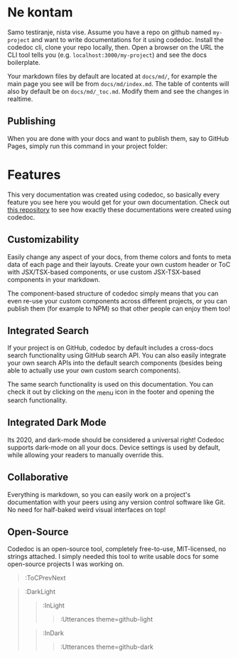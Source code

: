 
# Ne kontam

Samo testiranje, nista vise.
Assume you have a repo on github named `my-project` and want to write documentations for it
using codedoc. Install the codedoc cli, clone your repo locally, then. Open a browser on the URL the CLI tool tells you (e.g. `localhost:3000/my-project`) and
see the docs boilerplate.

Your markdown files by default are located at `docs/md/`, for example the main page you see
will be from `docs/md/index.md`. The table of contents will also by default be on `docs/md/_toc.md`.
Modify them and see the changes in realtime.


## Publishing

When you are done with your docs and want to publish them, say to GitHub Pages, simply
run this command in your project folder:



# Features

This very documentation was created using codedoc, so basically every feature you see here you would
get for your own documentation. Check out [this repository](https://github.com/CONNECT-platform/codedoc-docs)
to see how exactly these documentations were created using codedoc.


## Customizability

Easily change any aspect of your docs, from theme colors and fonts
to meta data of each page and their layouts. Create your own custom
header or ToC with JSX/TSX-based components, or use custom JSX-TSX-based
components in your markdown.

The component-based structure of codedoc simply means that you can even
re-use your custom components across different projects, or you can
publish them (for example to NPM) so that other people can enjoy them too!


## Integrated Search

If your project is on GitHub, codedoc by default includes a cross-docs
search functionality using GitHub search API. You can also easily
integrate your own search APIs into the default search components (besides
being able to actually use your own custom search components).

The same search functionality is used on this documentation. You can check it out
by clicking on the <span class="icon-font" style="vertical-align:middle">menu</span> icon in the footer and
opening the search functionality.


## Integrated Dark Mode

Its 2020, and dark-mode should be considered a universal right! Codedoc
supports dark-mode on all your docs. Device settings is used by default,
while allowing your readers to manually override this.


## Collaborative

Everything is markdown, so you can easily work on a project's documentation
with your peers using any version control software like Git. No need for
half-baked weird visual interfaces on top!



## Open-Source

Codedoc is an open-source tool, completely free-to-use, MIT-licensed,
no strings attached. I simply needed this tool to write usable docs for some
open-source projects I was working on.


> :ToCPrevNext

> :DarkLight
> > :InLight
> >
> > > :Utterances theme=github-light
>
> > :InDark
> >
> > > :Utterances theme=github-dark